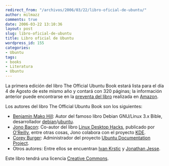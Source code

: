 ```yaml
---
redirect_from: "/archivos/2006/03/22/libro-oficial-de-ubuntu/"
author: milmazz
comments: true
date: 2006-03-22 13:10:36
layout: post
slug: libro-oficial-de-ubuntu
title: Libro oficial de Ubuntu
wordpress_id: 155
categories:
- Ubuntu
tags:
- books
- Literatura
- Ubuntu
---
```


La primera edición del libro The Official Ubuntu Book estará lista para el día 4 de Agosto de este mismo año y contará con 320 páginas; la información anterior puede encontrarse en la [preventa del libro](http://www.amazon.com/gp/product/0132435942/sr=8-3/qid=1142782645/ref=pd_bbs_3/002-1094289-5773612?%5Fencoding=UTF8) realizada en [Amazon](http://www.amazon.com/).

Los autores del libro The Official Ubuntu Book son los siguientes:

 * [Benjamin Mako Hill](http://mako.cc/): Autor del famoso libro Debian GNU/Linux 3.x Bible, desarrollador [debian](http://www.debian.org/)/[ubuntu](http://www.ubuntu.com).
 * [Jono Bacon](http://www.jonobacon.org/): Co-autor del libro [Linux Desktop Hacks](http://www.oreilly.com/catalog/linuxdeskhks/), publicado por [O'Reilly](http://www.oreilly.com/), entre otras cosas, Jono colabora con el proyecto [KDE](http://kde.org/).
 * [Corey Burger](https://wiki.ubuntu.com/CoreyBurger): Administrador del proyecto [Ubuntu Documentation Project](https://wiki.ubuntu.com/UbuntuDocumentationProject).
 * Otros autores: Entre ellos se encuentran [Ivan Krstic](http://blogs.law.harvard.edu/ivan/) y [Jonathan Jesse](https://launchpad.net/people/jjesse).

Este libro tendrá una licencia [Creative Commons](http://creativecommons.org/).
